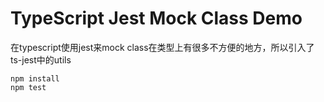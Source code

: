TypeScript Jest Mock Class Demo
===========================

在typescript使用jest来mock class在类型上有很多不方便的地方，所以引入了ts-jest中的utils

```
npm install
npm test
```
